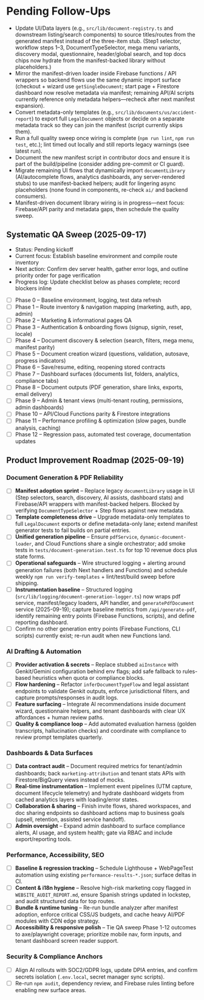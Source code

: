 # Pending Follow-Ups

- Update UI/Data layers (e.g., `src/lib/document-registry.ts` and downstream listing/search components) to source titles/routes from the generated manifest instead of the three-item stub. (Step1 selector, workflow steps 1–3, DocumentTypeSelector, mega menu variants, discovery modal, questionnaire, header/global search, and top docs chips now hydrate from the manifest-backed library without placeholders.)
- Mirror the manifest-driven loader inside Firebase functions / API wrappers so backend flows use the same dynamic import surface (checkout + wizard use `getSingleDocument`; start page + Firestore dashboard now resolve metadata via manifest; remaining API/AI scripts currently reference only metadata helpers—recheck after next manifest expansion).
- Convert metadata-only templates (e.g., `src/lib/documents/us/accident-report`) to export full `LegalDocument` objects or decide on a separate metadata track so they can join the manifest (script currently skips them).
- Run a full quality sweep once wiring is complete (`npm run lint`, `npm run test`, etc.); lint timed out locally and still reports legacy warnings (see latest run).
- Document the new manifest script in contributor docs and ensure it is part of the build/pipeline (consider adding pre-commit or CI guard).
- Migrate remaining UI flows that dynamically import `documentLibrary` (AI/autocomplete flows, analytics dashboards, any server-rendered stubs) to use manifest-backed helpers; audit for lingering async placeholders (none found in components, re-check `ai/` and backend consumers).
- Manifest-driven document library wiring is in progress—next focus: Firebase/API parity and metadata gaps, then schedule the quality sweep.

## Systematic QA Sweep (2025-09-17)

- Status: Pending kickoff
- Current focus: Establish baseline environment and compile route inventory
- Next action: Confirm dev server health, gather error logs, and outline priority order for page verification
- Progress log: Update checklist below as phases complete; record blockers inline

- [ ] Phase 0 – Baseline environment, logging, test data refresh
- [ ] Phase 1 – Route inventory & navigation mapping (marketing, auth, app, admin)
- [ ] Phase 2 – Marketing & informational pages QA
- [ ] Phase 3 – Authentication & onboarding flows (signup, signin, reset, locale)
- [ ] Phase 4 – Document discovery & selection (search, filters, mega menu, manifest parity)
- [ ] Phase 5 – Document creation wizard (questions, validation, autosave, progress indicators)
- [ ] Phase 6 – Save/resume, editing, reopening stored contracts
- [ ] Phase 7 – Dashboard surfaces (documents list, folders, analytics, compliance tabs)
- [ ] Phase 8 – Document outputs (PDF generation, share links, exports, email delivery)
- [ ] Phase 9 – Admin & tenant views (multi-tenant routing, permissions, admin dashboards)
- [ ] Phase 10 – API/Cloud Functions parity & Firestore integrations
- [ ] Phase 11 – Performance profiling & optimization (slow pages, bundle analysis, caching)
- [ ] Phase 12 – Regression pass, automated test coverage, documentation updates

## Product Improvement Roadmap (2025-09-19)

### Document Generation & PDF Reliability
- [ ] **Manifest adoption sprint** – Replace legacy `documentLibrary` usage in UI (Step selectors, search, discovery, AI assists, dashboard stats) and Firebase/API wrappers with manifest-backed helpers. Blocked by verifying `DocumentTypeSelector` + Step flows against new metadata.
- [ ] **Template completeness drive** – Upgrade metadata-only templates to full `LegalDocument` exports or define metadata-only lane; extend manifest generator tests to fail builds on partial entries.
- [ ] **Unified generation pipeline** – Ensure `pdfService`, `dynamic-document-loader`, and Cloud Functions share a single orchestrator; add smoke tests in `tests/document-generation.test.ts` for top 10 revenue docs plus state forms.
- [ ] **Operational safeguards** – Wire structured logging + alerting around generation failures (both Next handlers and Functions) and schedule weekly `npm run verify-templates` + lint/test/build sweep before shipping.
- [ ] **Instrumentation baseline** – Structured logging (`src/lib/logging/document-generation-logger.ts`) now wraps pdf service, manifest/legacy loaders, API handler, and `generatePdfDocument` service (2025-09-19); capture baseline metrics from `/api/generate-pdf`, identify remaining entry points (Firebase Functions, scripts), and define reporting dashboard.
- [ ] Confirm no other generation entry points (Firebase Functions, CLI scripts) currently exist; re-run audit when new Functions land.

### AI Drafting & Automation
- [ ] **Provider activation & secrets** – Replace stubbed `aiInstance` with Genkit/Gemini configuration behind env flags; add safe fallback to rules-based heuristics when quota or compliance blocks.
- [ ] **Flow hardening** – Refactor `inferDocumentTypeFlow` and legal assistant endpoints to validate Genkit outputs, enforce jurisdictional filters, and capture prompts/responses in audit logs.
- [ ] **Feature surfacing** – Integrate AI recommendations inside document wizard, questionnaire helpers, and tenant dashboards with clear UX affordances + human review paths.
- [ ] **Quality & compliance loop** – Add automated evaluation harness (golden transcripts, hallucination checks) and coordinate with compliance to review prompt templates quarterly.

### Dashboards & Data Surfaces
- [ ] **Data contract audit** – Document required metrics for tenant/admin dashboards; back `marketing-attribution` and tenant stats APIs with Firestore/BigQuery views instead of mocks.
- [ ] **Real-time instrumentation** – Implement event pipelines (UTM capture, document lifecycle telemetry) and hydrate dashboard widgets from cached analytics layers with loading/error states.
- [ ] **Collaboration & sharing** – Finish invite flows, shared workspaces, and doc sharing endpoints so dashboard actions map to business goals (upsell, retention, assisted service handoff).
- [ ] **Admin oversight** – Expand admin dashboard to surface compliance alerts, AI usage, and system health; gate via RBAC and include export/reporting tools.

### Performance, Accessibility, SEO
- [ ] **Baseline & regression tracking** – Schedule Lighthouse + WebPageTest automation using existing `performance-results-*.json`; surface deltas in CI.
- [ ] **Content & i18n hygiene** – Resolve high-risk marketing copy flagged in `WEBSITE_AUDIT_REPORT.md`, ensure Spanish strings updated in lockstep, and audit structured data for top routes.
- [ ] **Bundle & runtime tuning** – Re-run bundle analyzer after manifest adoption, enforce critical CSS/JS budgets, and cache heavy AI/PDF modules with CDN edge strategy.
- [ ] **Accessibility & responsive polish** – Tie QA sweep Phase 1-12 outcomes to axe/playwright coverage; prioritize mobile nav, form inputs, and tenant dashboard screen reader support.

### Security & Compliance Anchors
- [ ] Align AI rollouts with SOC2/GDPR logs, update DPIA entries, and confirm secrets isolation (`.env.local`, secret manager sync scripts).
- [ ] Re-run `npm audit`, dependency review, and Firebase rules linting before enabling new surface areas.

